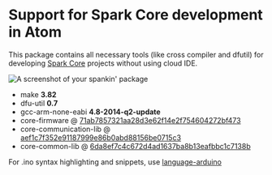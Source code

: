 # Support for Spark Core development in Atom

This package contains all necessary tools (like cross compiler and dfutil) for developing [Spark Core](http://spark.io/) projects without using cloud IDE.

![A screenshot of your spankin' package](https://f.cloud.github.com/assets/69169/2290250/c35d867a-a017-11e3-86be-cd7c5bf3ff9b.gif)

* make **3.82**
* dfu-util **0.7**
* gcc-arm-none-eabi **4.8-2014-q2-update**
* core-firmware @ [71ab7857321aa28d3e62f14e2f754604272bf473](https://github.com/spark/core-firmware/tree/71ab7857321aa28d3e62f14e2f754604272bf473)
* core-communication-lib @ [aef1c7f352e91187999e86b0abd88156be0715c3](https://github.com/spark/core-communication-lib/tree/aef1c7f352e91187999e86b0abd88156be0715c3)
* core-common-lib @ [6da8ef7c4c672d4ad1637ba8b13eafbbc1c7138b](https://github.com/spark/core-common-lib/tree/6da8ef7c4c672d4ad1637ba8b13eafbbc1c7138b)

For .ino syntax highlighting and snippets, use [language-arduino](https://atom.io/packages/language-arduino)
